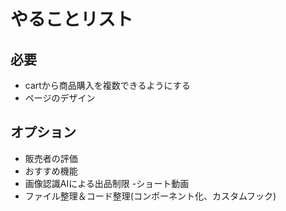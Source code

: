 # やることリスト

## 必要

- cartから商品購入を複数できるようにする
- ページのデザイン

## オプション

- 販売者の評価
- おすすめ機能
- 画像認識AIによる出品制限
-ショート動画
- ファイル整理＆コード整理(コンポーネント化、カスタムフック)
